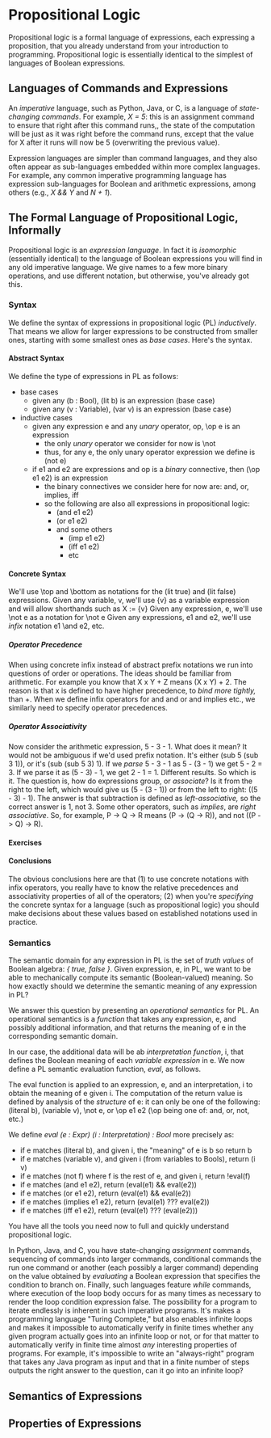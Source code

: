 # Propositional Logic

Propositional logic is a formal language of expressions, each
expressing a proposition, that you already understand from your
introduction to programming. Propositional logic is essentially
identical to the simplest of languages of Boolean expressions.

## Languages of Commands and Expressions

An *imperative* language, such as Python, Java, or C, is a
language of *state-changing commands*. For example, *X = 5*:
this is an assignment command to ensure that right after this
command runs,, the state of the computation will be just as it
was right before the command runs, except that the value for X
after it runs will now be 5 (overwriting the previous value).

Expression languages are simpler than command languages, and
they also often appear as sub-languages embedded within more 
complex languages. For example, any common imperative programming 
language has expression sub-languages for Boolean and arithmetic
expressions, among others (e.g., *X && Y* and *N + 1*).

## The Formal Language of Propositional Logic, Informally

Propositional logic is an *expression language*. In fact it is
*isomorphic* (essentially identical) to the language of Boolean
expressions you will find in any old imperative language. We give
names to a few more binary operations, and use different notation,
but otherwise, you've already got this.

### Syntax

We define the syntax of expressions in propositional logic (PL)
*inductively*. That means we allow for larger expressions to be
constructed from smaller ones, starting with some smallest ones
as *base cases*. Here's the syntax.

#### Abstract Syntax

We define the type of expressions in PL as follows:

- base cases
  - given any (b : Bool), (lit b) is an expression (base case)
  - given any (v : Variable), (var v) is an expression (base case)
- inductive cases
  - given any expression e and any *unary* operator, op, \op e is an expression 
    - the only *unary* operator we consider for now is \not
    - thus, for any e, the only unary operator expression we define is (not e)
  - if e1 and e2 are expressions and op is a *binary* connective, then (\op e1 e2) is an expression
    - the binary connectives we consider here for now are: and, or, implies, iff
    - so the following are also all expressions in propositional logic:
      - (and e1 e2)
      - (or e1 e2)
      - and some others
        - (imp e1 e2)
        - (iff e1 e2)
        - etc

#### Concrete Syntax

We'll use \top and \bottom as notations for the (lit true) and (lit false) expressions.
Given any variable, v, we'll use {v} as a variable expression and will allow shorthands such as X := {v}
Given any expression, e, we'll use \not e as a notation for \not e
Given any expressions, e1 and e2, we'll use *infix* notation e1 \and e2, etc.

##### Operator Precedence

When using concrete infix instead of abstract prefix notations we run into
questions of order or operations. The ideas should be familiar from arithmetic.
For example you know that X x Y + Z means (X x Y) + 2. The reason is that x is
defined to have higher precedence, to *bind more tightly,* than +. When we define
infix operators for and and or and implies etc., we similarly need to specify
operator precedences.

##### Operator Associativity

Now consider the arithmetic expression, 5 - 3 - 1. What does it mean? It would
not be ambiguous if we'd used prefix notation. It's either (sub 5 (sub 3 1)), or
it's (sub (sub 5 3) 1). If we *parse* 5 - 3 - 1 as 5 - (3 - 1) we get 5 - 2 = 3.
If we parse it as (5 - 3) - 1, we get 2 - 1 = 1. Different results. So which is
it. The question is, how do expressions group, or *associate*? Is it from the
right to the left, which would give us (5 - (3 - 1)) or from the left to right:
((5 - 3) - 1). The answer is that subtraction is defined as *left-associative,*
so the correct answer is 1, not 3. Some other operators, such as *implies*, are
*right associative*. So, for example, P -> Q -> R means (P -> (Q -> R)), and not
((P -> Q) -> R).

#### Exercises

#### Conclusions

The obvious conclusions here are that (1) to use concrete notations with infix
operators, you really have to know the relative precedences and associativity
properties of all of the operators; (2) when you're *specifying* the concrete
syntax for a language (such as propositional logic) you should  make decisions
about these values based on established notations used in practice.

### Semantics

The semantic domain for any expression in PL is the set of *truth values*
of Boolean algebra: *{ true, false }*. Given expression, e, in PL, we want
to be able to mechanically compute its semantic (Boolean-valued) meaning.
So how exactly should we determine the semantic meaning of any expression
in PL?

We answer this question by presenting an *operational semantics* for PL.
An operational semantics is a *function* that takes any expression, e,
and possibly additional information, and that returns the meaning of e
in the corresponding semantic domain.

In our case, the additional data will be ab *interpretation function*, i,
that defines the Boolean meaning of each *variable expression* in e. We
now define a PL semantic evaluation function, *eval*, as follows.

The eval function is applied to an expression, e, and an interpretation,
i to obtain the meaning of e given i. The computation of the return value 
is defined by analysis of the *structure* of e: it can only be one of the
following: (literal b), (variable v), \not e, or \op e1 e2 (\op being one 
of: and, or, not, etc.)

We define *eval (e : Expr) (i : Interpretation) : Bool* more precisely as:

- if e matches (literal b), and given i, the "meaning" of e is b so return b
- if e matches (variable v), and given i (from variables to Bools), return (i v)
- if e matches (not f) where f is the rest of e, and given i, return !eval(f)
- if e matches (and e1 e2), return (eval(e1) && eval(e2))
- if e matches (or e1 e2), return (eval(e1) && eval(e2))
- if e matches (implies e1 e2), return (eval(e1) ??? eval(e2))
- if e matches (iff e1 e2), return (eval(e1) ??? (eval(e2)))

You have all the tools you need now to full and quickly understand
propositional logic.  

In Python, Java, and C, you
have state-changing *assignment* commands, sequencing of commands
into larger commands, conditional commands the run one command or
another (each possibly a larger command) depending on the value
obtained by *evaluating* a Boolean expression that specifies the
condition to branch on. Finally, such languages feature *while*
commands, where execution of the loop body occurs for as many
times as necessary to render the loop condition expression false.
The possibility for a program to iterate endlessly is inherent
in such imperative programs. It's makes a programming language
"Turing Complete," but also enables infinite loops and makes it
impossible to automatically verify in finite times whether any
given program actually goes into an infinite loop or not, or for
that matter to automatically verify in finite time almost *any*
interesting properties of programs. For example, it's impossible
to write an "always-right" program that takes any Java program
as input and that in a finite number of steps outputs the right
answer to the question, can it go into an infinite loop?

## Semantics of Expressions

## Properties of Expressions